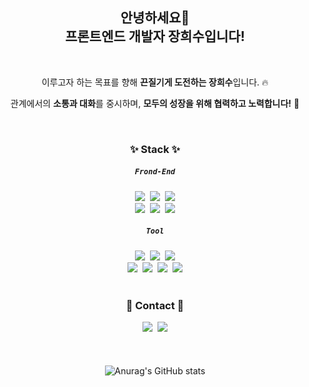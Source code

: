 <div align="center">

## 안녕하세요👋 <br/>프론트엔드 개발자 장희수입니다!
<br>

이루고자 하는 목표를 향해 **끈질기게 도전하는 장희수**입니다. 🔥 <br> 
  
관계에서의 **소통과 대화**를 중시하며, **모두의 성장을 위해 협력하고 노력합니다!** 🙌
  
<br>


### ✨ Stack ✨ 
##### `Frond-End`
<img src="https://img.shields.io/badge/HTML5-E34F26?style=flat-square&logo=HTML5&logoColor=white"/>&nbsp;&nbsp;<img src="https://img.shields.io/badge/CSS3-1572B6?style=flat-square&logo=CSS3&logoColor=white"/>&nbsp;&nbsp;<img src="https://img.shields.io/badge/JavaScript-F7DF1E?style=flat-square&logo=JavaScript&logoColor=white"/><br>
<img src="https://img.shields.io/badge/React-E34F26?style=flat-square&logo=React&logoColor=#61DAFB"/>&nbsp;&nbsp;<img src="https://img.shields.io/badge/Sass-CC6699?style=flat-square&logo=Sass&logoColor=white"/>&nbsp;&nbsp;<img src="https://img.shields.io/badge/Tailwind CSS-06B6D4?style=flat-square&logo=Tailwind CSS&logoColor=white"/><br>
##### `Tool`
<img src="https://img.shields.io/badge/Adobe Photoshop-31A8FF?style=flat-square&logo=Adobe Photoshop&logoColor=white"/>&nbsp;&nbsp;<img src="https://img.shields.io/badge/Adobe Illustrator-FF9A00?style=flat-square&logo=Adobe Illustrator&logoColor=white"/>&nbsp;&nbsp;<img src="https://img.shields.io/badge/Figma-F24E1E?style=flat-square&logo=Figma&logoColor=white"/><br>
<img src="https://img.shields.io/badge/Git-F05032?style=flat-square&logo=Git&logoColor=white"/>&nbsp;&nbsp;<img src="https://img.shields.io/badge/GitHub-E1E1E1?style=flat-square&logo=GitHub&logoColor=black"/>&nbsp;&nbsp;<img src="https://img.shields.io/badge/Notion-545454?style=flat-square&logo=Notion&logoColor=white"/>&nbsp;&nbsp;<img src="https://img.shields.io/badge/Visual Studio Code-007ACC?style=flat-square&logo=Visual Studio Code&logoColor=white"/>
<br>
<br>
### 🚀 Contact 🚀
<a href="https://velog.io/@heesu0303" target="_blank"><img src="https://img.shields.io/badge/hee_jjang.velog-20C997?style=flat-square&logo=Velog&logoColor=white"/></a>&nbsp;&nbsp;<img src="https://img.shields.io/badge/jheesu033@gmail.com-EA4335?style=flat-square&logo=Gmail&logoColor=white"/>
<br>
<br>
<br>
<br>
![Anurag's GitHub stats](https://github-readme-stats.vercel.app/api?username=heesu0303&show_icons=true&theme=radical)
</div>

